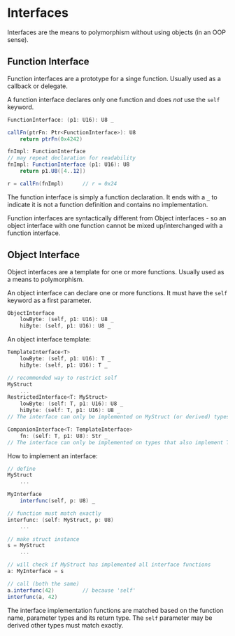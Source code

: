 # Interfaces

Interfaces are the means to polymorphism without using objects (in an OOP sense).

## Function Interface

Function interfaces are a prototype for a singe function. Usually used as a callback or delegate.

A function interface declares only one function and does _not_ use the `self` keyword.

```C#
FunctionInterface: (p1: U16): U8 _

callFn(ptrFn: Ptr<FunctionInterface>): U8
    return ptrFn(0x4242)

fnImpl: FunctionInterface
// may repeat declaration for readability
fnImpl: FunctionInterface (p1: U16): U8
    return p1.U8([4..12])

r = callFn(fnImpl)      // r = 0x24
```

The function interface is simply a function declaration. It ends with a `_` to indicate it is not a function definition and contains no implementation.

Function interfaces are syntactically different from Object interfaces - so an object interface with one function cannot be mixed up/interchanged with a function interface.

## Object Interface

Object interfaces are a template for one or more functions. Usually used as a means to polymorphism.

An object interface can declare one or more functions. It must have the `self` keyword as a first parameter.

```C#
ObjectInterface
    lowByte: (self, p1: U16): U8 _
    hiByte: (self, p1: U16): U8 _
```

An object interface template:

```C#
TemplateInterface<T>
    lowByte: (self, p1: U16): T _
    hiByte: (self, p1: U16): T _

// recommended way to restrict self
MyStruct
    ...
RestrictedInterface<T: MyStruct>
    lowByte: (self: T, p1: U16): U8 _
    hiByte: (self: T, p1: U16): U8 _
// The interface can only be implemented on MyStruct (or derived) types.

CompanionInterface<T: TemplateInterface>
    fn: (self: T, p1: U8): Str _
// The interface can only be implemented on types that also implement TemplateInterface (with any T).
```

How to implement an interface:

```C#
// define
MyStruct
    ...

MyInterface
    interfunc(self, p: U8) _

// function must match exactly
interfunc: (self: MyStruct, p: U8)
    ...

// make struct instance
s = MyStruct
    ...

// will check if MyStruct has implemented all interface functions
a: MyInterface = s

// call (both the same)
a.interfunc(42)         // because 'self'
interfunc(a, 42)
```

The interface implementation functions are matched based on the function name, parameter types and its return type. The `self` parameter may be derived other types must match exactly.
